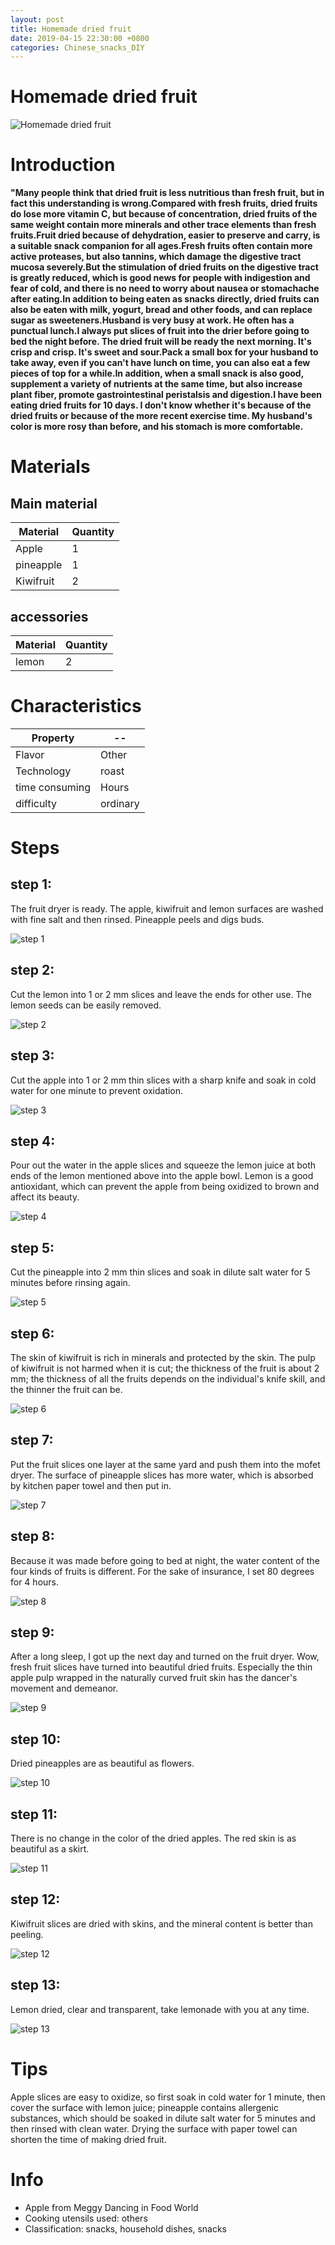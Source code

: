 ```yaml
---
layout: post
title: Homemade dried fruit
date: 2019-04-15 22:30:00 +0800
categories: Chinese_snacks_DIY
---
```


# Homemade dried fruit

![Homemade dried fruit](/img/453443/453443.jpg)

# Introduction

**"Many people think that dried fruit is less nutritious than fresh fruit, but in fact this understanding is wrong.Compared with fresh fruits, dried fruits do lose more vitamin C, but because of concentration, dried fruits of the same weight contain more minerals and other trace elements than fresh fruits.Fruit dried because of dehydration, easier to preserve and carry, is a suitable snack companion for all ages.Fresh fruits often contain more active proteases, but also tannins, which damage the digestive tract mucosa severely.But the stimulation of dried fruits on the digestive tract is greatly reduced, which is good news for people with indigestion and fear of cold, and there is no need to worry about nausea or stomachache after eating.In addition to being eaten as snacks directly, dried fruits can also be eaten with milk, yogurt, bread and other foods, and can replace sugar as sweeteners.Husband is very busy at work. He often has a punctual lunch.I always put slices of fruit into the drier before going to bed the night before. The dried fruit will be ready the next morning. It's crisp and crisp. It's sweet and sour.Pack a small box for your husband to take away, even if you can't have lunch on time, you can also eat a few pieces of top for a while.In addition, when a small snack is also good, supplement a variety of nutrients at the same time, but also increase plant fiber, promote gastrointestinal peristalsis and digestion.I have been eating dried fruits for 10 days. I don't know whether it's because of the dried fruits or because of the more recent exercise time. My husband's color is more rosy than before, and his stomach is more comfortable.**

# Materials


## Main material

Material|Quantity
--|--
Apple|1
pineapple|1
Kiwifruit|2

## accessories

Material|Quantity
--|--
lemon|2

# Characteristics

Property|--
--|--
Flavor|Other
Technology|roast
time consuming|Hours
difficulty|ordinary

# Steps

## step 1:

The fruit dryer is ready. The apple, kiwifruit and lemon surfaces are washed with fine salt and then rinsed. Pineapple peels and digs buds.

![step 1](/img/453443/1.jpg)

## step 2:

Cut the lemon into 1 or 2 mm slices and leave the ends for other use. The lemon seeds can be easily removed.

![step 2](/img/453443/2.jpg)

## step 3:

Cut the apple into 1 or 2 mm thin slices with a sharp knife and soak in cold water for one minute to prevent oxidation.

![step 3](/img/453443/3.jpg)

## step 4:

Pour out the water in the apple slices and squeeze the lemon juice at both ends of the lemon mentioned above into the apple bowl. Lemon is a good antioxidant, which can prevent the apple from being oxidized to brown and affect its beauty.

![step 4](/img/453443/4.jpg)

## step 5:

Cut the pineapple into 2 mm thin slices and soak in dilute salt water for 5 minutes before rinsing again.

![step 5](/img/453443/5.jpg)

## step 6:

The skin of kiwifruit is rich in minerals and protected by the skin. The pulp of kiwifruit is not harmed when it is cut; the thickness of the fruit is about 2 mm; the thickness of all the fruits depends on the individual's knife skill, and the thinner the fruit can be.

![step 6](/img/453443/6.jpg)

## step 7:

Put the fruit slices one layer at the same yard and push them into the mofet dryer. The surface of pineapple slices has more water, which is absorbed by kitchen paper towel and then put in.

![step 7](/img/453443/7.jpg)

## step 8:

Because it was made before going to bed at night, the water content of the four kinds of fruits is different. For the sake of insurance, I set 80 degrees for 4 hours.

![step 8](/img/453443/8.jpg)

## step 9:

After a long sleep, I got up the next day and turned on the fruit dryer. Wow, fresh fruit slices have turned into beautiful dried fruits. Especially the thin apple pulp wrapped in the naturally curved fruit skin has the dancer's movement and demeanor.

![step 9](/img/453443/9.jpg)

## step 10:

Dried pineapples are as beautiful as flowers.

![step 10](/img/453443/10.jpg)

## step 11:

There is no change in the color of the dried apples. The red skin is as beautiful as a skirt.

![step 11](/img/453443/11.jpg)

## step 12:

Kiwifruit slices are dried with skins, and the mineral content is better than peeling.

![step 12](/img/453443/12.jpg)

## step 13:

Lemon dried, clear and transparent, take lemonade with you at any time.

![step 13](/img/453443/13.jpg)

# Tips

Apple slices are easy to oxidize, so first soak in cold water for 1 minute, then cover the surface with lemon juice; pineapple contains allergenic substances, which should be soaked in dilute salt water for 5 minutes and then rinsed with clean water. Drying the surface with paper towel can shorten the time of making dried fruit.

# Info

- Apple from Meggy Dancing in Food World
- Cooking utensils used: others
- Classification: snacks, household dishes, snacks